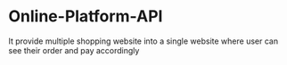 # Online-Platform-API
It provide multiple shopping website into a single website where user can see their order and pay accordingly 

